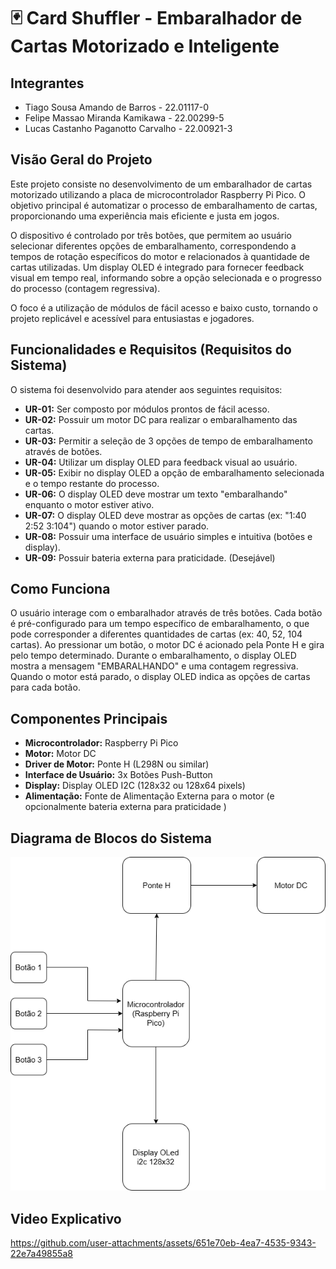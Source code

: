 # 🃏 Card Shuffler - Embaralhador de Cartas Motorizado e Inteligente
## Integrantes

* Tiago Sousa Amando de Barros - 22.01117-0
* Felipe Massao Miranda Kamikawa - 22.00299-5
* Lucas Castanho Paganotto Carvalho - 22.00921-3

## Visão Geral do Projeto

Este projeto consiste no desenvolvimento de um embaralhador de cartas motorizado utilizando a placa de microcontrolador Raspberry Pi Pico. O objetivo principal é automatizar o processo de embaralhamento de cartas, proporcionando uma experiência mais eficiente e justa em jogos.

O dispositivo é controlado por três botões, que permitem ao usuário selecionar diferentes opções de embaralhamento, correspondendo a tempos de rotação específicos do motor e relacionados à quantidade de cartas utilizadas. Um display OLED é integrado para fornecer feedback visual em tempo real, informando sobre a opção selecionada e o progresso do processo (contagem regressiva).

O foco é a utilização de módulos de fácil acesso e baixo custo, tornando o projeto replicável e acessível para entusiastas e jogadores.

## Funcionalidades e Requisitos (Requisitos do Sistema)

O sistema foi desenvolvido para atender aos seguintes requisitos:

* **UR-01:** Ser composto por módulos prontos de fácil acesso.
* **UR-02:** Possuir um motor DC para realizar o embaralhamento das cartas.
* **UR-03:** Permitir a seleção de 3 opções de tempo de embaralhamento através de botões.
* **UR-04:** Utilizar um display OLED para feedback visual ao usuário.
* **UR-05:** Exibir no display OLED a opção de embaralhamento selecionada e o tempo restante do processo.
* **UR-06:** O display OLED deve mostrar um texto "embaralhando" enquanto o motor estiver ativo.
* **UR-07:** O display OLED deve mostrar as opções de cartas (ex: "1:40 2:52 3:104") quando o motor estiver parado.
* **UR-08:** Possuir uma interface de usuário simples e intuitiva (botões e display).
* **UR-09:** Possuir bateria externa para praticidade. (Desejável)

## Como Funciona

O usuário interage com o embaralhador através de três botões. Cada botão é pré-configurado para um tempo específico de embaralhamento, o que pode corresponder a diferentes quantidades de cartas (ex: 40, 52, 104 cartas). Ao pressionar um botão, o motor DC é acionado pela Ponte H e gira pelo tempo determinado. Durante o embaralhamento, o display OLED mostra a mensagem "EMBARALHANDO" e uma contagem regressiva. Quando o motor está parado, o display OLED indica as opções de cartas para cada botão.

## Componentes Principais

* **Microcontrolador:** Raspberry Pi Pico
* **Motor:** Motor DC
* **Driver de Motor:** Ponte H (L298N ou similar)
* **Interface de Usuário:** 3x Botões Push-Button
* **Display:** Display OLED I2C (128x32 ou 128x64 pixels)
* **Alimentação:** Fonte de Alimentação Externa para o motor (e opcionalmente bateria externa para praticidade )

## Diagrama de Blocos do Sistema

![Diagrama de Blocos](Diagrama.png)

## Video Explicativo


https://github.com/user-attachments/assets/651e70eb-4ea7-4535-9343-22e7a49855a8


